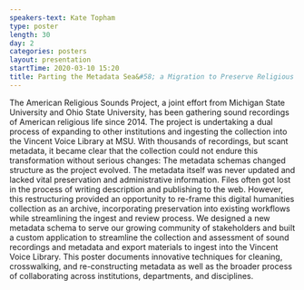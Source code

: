 ```yaml
---
speakers-text: Kate Topham
type: poster
length: 30
day: 2
categories: posters
layout: presentation
startTime: 2020-03-10 15:20
title: Parting the Metadata Sea&#58; a Migration to Preserve Religious Sound
---
```

The American Religious Sounds Project, a joint effort from Michigan State University and Ohio State University, has been gathering sound recordings of American religious life since 2014. The project is undertaking a dual process of expanding to other institutions and ingesting the collection into the Vincent Voice Library at MSU.
With thousands of recordings, but scant metadata, it became clear that the collection could not endure this transformation without serious changes: The metadata schemas changed structure as the project evolved. The metadata itself was never updated and lacked vital preservation and administrative information. Files often got lost in the process of writing description and publishing to the web. However, this restructuring provided an opportunity to re-frame this digital humanities collection as an archive, incorporating preservation into existing workflows while streamlining the ingest and review process. We designed a new metadata schema to serve our growing community of stakeholders and built a custom application to streamline the collection and assessment of sound recordings and metadata and export materials to ingest into the Vincent Voice Library.
This poster documents innovative techniques for cleaning, crosswalking, and re-constructing metadata as well as the broader process of collaborating across institutions, departments, and disciplines. 